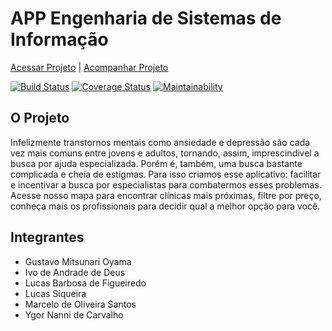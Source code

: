 # APP Engenharia de Sistemas de Informação 
[Acessar Projeto](https://eng-si.herokuapp.com) | [Acompanhar Projeto](https://www.pivotaltracker.com/n/projects/2465847)

[![Build Status](https://travis-ci.org/Siqs/eng_si.svg?branch=master)](https://travis-ci.org/Siqs/eng_si) [![Coverage Status](https://coveralls.io/repos/github/Siqs/eng_si/badge.svg?branch=master)](https://coveralls.io/github/Siqs/eng_si?branch=master) [![Maintainability](https://api.codeclimate.com/v1/badges/a99a88d28ad37a79dbf6/maintainability)](https://codeclimate.com/github/Siqs/eng_si/maintainability)

## O Projeto

Infelizmente transtornos mentais como ansiedade e depressão são cada vez mais comuns entre jovens e adultos, tornando, assim, imprescindivel a busca por ajuda especializada.
Porém é, também, uma busca bastante complicada e cheia de estigmas. Para isso criamos esse aplicativo: facilitar e incentivar a busca por especialistas para combatermos esses problemas.
Acesse nosso mapa para encontrar clínicas mais próximas, filtre por preço, conheça mais os profissionais para decidir qual a melhor opção para você.

## Integrantes

- Gustavo Mitsunari Oyama
- Ivo de Andrade de Deus
- Lucas Barbosa de Figueiredo
- Lucas Siqueira
- Marcelo de Oliveira Santos
- Ygor Nanni de Carvalho

